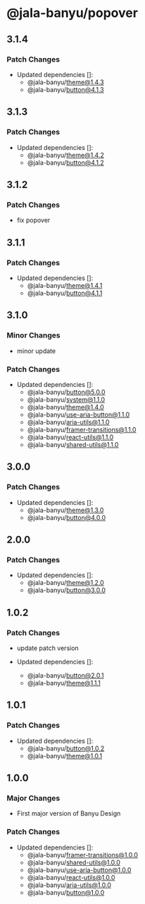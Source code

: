 # @jala-banyu/popover

## 3.1.4

### Patch Changes

- Updated dependencies []:
  - @jala-banyu/theme@1.4.3
  - @jala-banyu/button@4.1.3

## 3.1.3

### Patch Changes

- Updated dependencies []:
  - @jala-banyu/theme@1.4.2
  - @jala-banyu/button@4.1.2

## 3.1.2

### Patch Changes

- fix popover

## 3.1.1

### Patch Changes

- Updated dependencies []:
  - @jala-banyu/theme@1.4.1
  - @jala-banyu/button@4.1.1

## 3.1.0

### Minor Changes

- minor update

### Patch Changes

- Updated dependencies []:
  - @jala-banyu/button@5.0.0
  - @jala-banyu/system@1.1.0
  - @jala-banyu/theme@1.4.0
  - @jala-banyu/use-aria-button@1.1.0
  - @jala-banyu/aria-utils@1.1.0
  - @jala-banyu/framer-transitions@1.1.0
  - @jala-banyu/react-utils@1.1.0
  - @jala-banyu/shared-utils@1.1.0

## 3.0.0

### Patch Changes

- Updated dependencies []:
  - @jala-banyu/theme@1.3.0
  - @jala-banyu/button@4.0.0

## 2.0.0

### Patch Changes

- Updated dependencies []:
  - @jala-banyu/theme@1.2.0
  - @jala-banyu/button@3.0.0

## 1.0.2

### Patch Changes

- update patch version

- Updated dependencies []:
  - @jala-banyu/button@2.0.1
  - @jala-banyu/theme@1.1.1

## 1.0.1

### Patch Changes

- Updated dependencies []:
  - @jala-banyu/button@1.0.2
  - @jala-banyu/theme@1.0.1

## 1.0.0

### Major Changes

- First major version of Banyu Design

### Patch Changes

- Updated dependencies []:
  - @jala-banyu/framer-transitions@1.0.0
  - @jala-banyu/shared-utils@1.0.0
  - @jala-banyu/use-aria-button@1.0.0
  - @jala-banyu/react-utils@1.0.0
  - @jala-banyu/aria-utils@1.0.0
  - @jala-banyu/button@1.0.0
